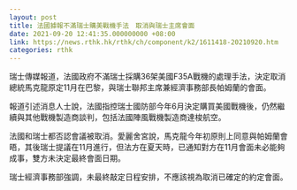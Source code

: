 ```yaml
---
layout: post
title: 法國據報不滿瑞士購美戰機手法　取消與瑞士主席會面
date: 2021-09-20 12:41:35.000000000 +08:00
link: https://news.rthk.hk/rthk/ch/component/k2/1611418-20210920.htm
categories: rthk
---
```


瑞士傳媒報道，法國政府不滿瑞士採購36架美國F35A戰機的處理手法，決定取消總統馬克龍原定11月在巴黎，與瑞士聯邦主席兼經濟事務部長帕姆蘭的會面。

報道引述消息人士說，法國指控瑞士國防部今年6月決定購買美國戰機後，仍然繼續與其他戰機製造商談判，包括法國陣風戰機製造商達梭航空。

法國和瑞士都否認會議被取消。愛麗舍宮說，馬克龍今年初原則上同意與帕姆蘭會晤，其後瑞士提議在11月進行，但法方在夏天時，已通知對方在11月會面未必能夠成事，雙方未決定最終會面日期。

瑞士經濟事務部強調，未最終敲定日程安排，不應該視為取消已確定的約定會面。
